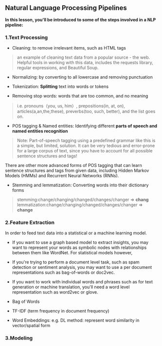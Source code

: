 ## Natural Language Processing Pipelines
**In this lesson, you'll be introduced to some of the steps involved in a NLP pipeline:**

### 1.Text Processing

- Cleaning: to remove irrelevant items, such as HTML tags

> an example of cleaning text data from a popular source - the web. Helpful tools in working with this data, includes the requests library, regular expressions, and Beautiful Soup.

- Normalizing: by converting to all lowercase and removing punctuation

- Tokenization: **Splitting** text into words or tokens

- Removing stop words: words that are too common, and no meaning

> i.e. pronouns（you, us, him）, prepositions(in, at, on), articles(a,an,the,these), preverbs(too, such, better), and the list goes on.

- POS tagging & Named entities: Identifying different **parts of speech and named entities recognition**

> Note: Part-of-speech tagging using a predefined grammar like this is a simple, but limited, solution. It can be very tedious and error-prone for a large corpus of text, since you have to account for all possible sentence structures and tags!

There are other more advanced forms of POS tagging that can learn sentence structures and tags from given data, including Hidden Markov Models (HMMs) and Recurrent Neural Networks (RNNs).


- Stemming and lemmatization: Converting words into their dictionary forms

> stemming:change/changing/changed/changes/changer => **chang**
> lemmatization:change/changing/changed/changes/changer => **change**

### 2.Feature Extraction
In order to feed text data into a statistical or a machine learning model.

> 
- If you want to use a graph based model to extract insights,
you may want to represent your words as 
symbolic nodes with relationships between them like WordNet.
For statistical models however,
- If you're trying to perform a document level task,
such as spam detection or sentiment analysis,
you may want to use a per document representations such as bag-of-words or doc2vec.
- If you want to work with individual words and phrases
such as for text generation or machine translation,
you'll need a word level representation such as word2vec or glove.

- Bag of Words
- TF-IDF (term frequency in document frequency)
- Word Embeddings: 
e.g. DL method: represent word similarity in vector/spatial form

### 3.Modeling


